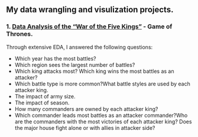 ## My data wrangling and visulization projects.
### 1. [Data Analysis of the “War of the Five Kings”](https://github.com/YX-SYD/Data-Wrangling-Visulization/blob/master/war-of-five-kings/Game_of_thrones_battle_analysis.ipynb) - Game of Thrones. <br/>
Through extensive EDA, I answered the following questions:
- Which year has the most battles?
- Which region sees the largest number of battles?
- Which king attacks most? Which king wins the most battles as an attacker?
- Which battle type is more common?What battle styles are used by each attacker king.
- The impact of army size.
- The impact of season.
- How many commanders are owned by each attacker king?
- Which commander leads most battles as an attacker commander?Who are the commanders with the most victories of each attacker king?
Does the major house fight alone or with allies in attacker side?
